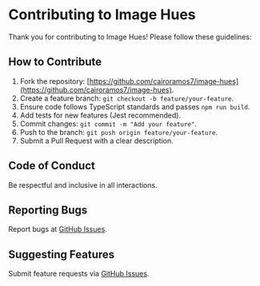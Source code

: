 # Contributing to Image Hues

Thank you for contributing to Image Hues! Please follow these guidelines:

## How to Contribute
1. Fork the repository: [https://github.com/cairoramos7/image-hues](https://github.com/cairoramos7/image-hues).
2. Create a feature branch: `git checkout -b feature/your-feature`.
3. Ensure code follows TypeScript standards and passes `npm run build`.
4. Add tests for new features (Jest recommended).
5. Commit changes: `git commit -m "Add your feature"`.
6. Push to the branch: `git push origin feature/your-feature`.
7. Submit a Pull Request with a clear description.

## Code of Conduct
Be respectful and inclusive in all interactions.

## Reporting Bugs
Report bugs at [GitHub Issues](https://github.com/cairoramos7/image-hues/issues).

## Suggesting Features
Submit feature requests via [GitHub Issues](https://github.com/cairoramos7/image-hues/issues).